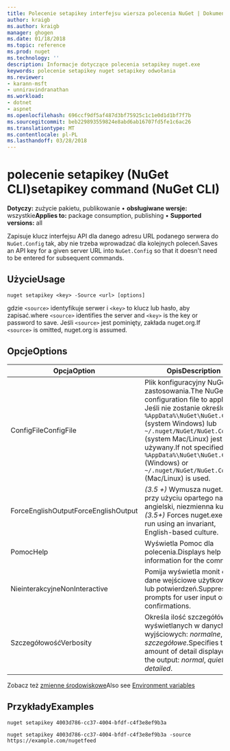```yaml
---
title: Polecenie setapikey interfejsu wiersza polecenia NuGet | Dokumentacja firmy Microsoft
author: kraigb
ms.author: kraigb
manager: ghogen
ms.date: 01/18/2018
ms.topic: reference
ms.prod: nuget
ms.technology: ''
description: Informacje dotyczące polecenia setapikey nuget.exe
keywords: polecenie setapikey nuget setapikey odwołania
ms.reviewer:
- karann-msft
- unniravindranathan
ms.workload:
- dotnet
- aspnet
ms.openlocfilehash: 696ccf9df5af487d3bf75925c1c1e0d1d1bf7f7b
ms.sourcegitcommit: beb229893559824e8abd6ab16707fd5fe1c6ac26
ms.translationtype: MT
ms.contentlocale: pl-PL
ms.lasthandoff: 03/28/2018
---
```

# <a name="setapikey-command-nuget-cli"></a><span data-ttu-id="ca1b6-104">polecenie setapikey (NuGet CLI)</span><span class="sxs-lookup"><span data-stu-id="ca1b6-104">setapikey command (NuGet CLI)</span></span>

<span data-ttu-id="ca1b6-105">**Dotyczy:** zużycie pakietu, publikowanie &bullet; **obsługiwane wersje:** wszystkie</span><span class="sxs-lookup"><span data-stu-id="ca1b6-105">**Applies to:** package consumption, publishing &bullet; **Supported versions:** all</span></span>

<span data-ttu-id="ca1b6-106">Zapisuje klucz interfejsu API dla danego adresu URL podanego serwera do `NuGet.Config` tak, aby nie trzeba wprowadzać dla kolejnych poleceń.</span><span class="sxs-lookup"><span data-stu-id="ca1b6-106">Saves an API key for a given server URL into `NuGet.Config` so that it doesn't need to be entered for subsequent commands.</span></span>

## <a name="usage"></a><span data-ttu-id="ca1b6-107">Użycie</span><span class="sxs-lookup"><span data-stu-id="ca1b6-107">Usage</span></span>

```cli
nuget setapikey <key> -Source <url> [options]
```

<span data-ttu-id="ca1b6-108">gdzie `<source>` identyfikuje serwer i `<key>` to klucz lub hasło, aby zapisać.</span><span class="sxs-lookup"><span data-stu-id="ca1b6-108">where `<source>` identifies the server and `<key>` is the key or password to save.</span></span> <span data-ttu-id="ca1b6-109">Jeśli `<source>` jest pominięty, zakłada nuget.org.</span><span class="sxs-lookup"><span data-stu-id="ca1b6-109">If `<source>` is omitted, nuget.org is assumed.</span></span>

## <a name="options"></a><span data-ttu-id="ca1b6-110">Opcje</span><span class="sxs-lookup"><span data-stu-id="ca1b6-110">Options</span></span>

| <span data-ttu-id="ca1b6-111">Opcja</span><span class="sxs-lookup"><span data-stu-id="ca1b6-111">Option</span></span> | <span data-ttu-id="ca1b6-112">Opis</span><span class="sxs-lookup"><span data-stu-id="ca1b6-112">Description</span></span> |
| --- | --- |
| <span data-ttu-id="ca1b6-113">ConfigFile</span><span class="sxs-lookup"><span data-stu-id="ca1b6-113">ConfigFile</span></span> | <span data-ttu-id="ca1b6-114">Plik konfiguracyjny NuGet do zastosowania.</span><span class="sxs-lookup"><span data-stu-id="ca1b6-114">The NuGet configuration file to apply.</span></span> <span data-ttu-id="ca1b6-115">Jeśli nie zostanie określony, `%AppData%\NuGet\NuGet.Config` (system Windows) lub `~/.nuget/NuGet/NuGet.Config` (system Mac/Linux) jest używany.</span><span class="sxs-lookup"><span data-stu-id="ca1b6-115">If not specified, `%AppData%\NuGet\NuGet.Config` (Windows) or `~/.nuget/NuGet/NuGet.Config` (Mac/Linux) is used.</span></span>|
| <span data-ttu-id="ca1b6-116">ForceEnglishOutput</span><span class="sxs-lookup"><span data-stu-id="ca1b6-116">ForceEnglishOutput</span></span> | <span data-ttu-id="ca1b6-117">*(3.5 +)* Wymusza nuget.exe przy użyciu opartego na język angielski, niezmienna kultura.</span><span class="sxs-lookup"><span data-stu-id="ca1b6-117">*(3.5+)* Forces nuget.exe to run using an invariant, English-based culture.</span></span> |
| <span data-ttu-id="ca1b6-118">Pomoc</span><span class="sxs-lookup"><span data-stu-id="ca1b6-118">Help</span></span> | <span data-ttu-id="ca1b6-119">Wyświetla Pomoc dla polecenia.</span><span class="sxs-lookup"><span data-stu-id="ca1b6-119">Displays help information for the command.</span></span> |
| <span data-ttu-id="ca1b6-120">Nieinterakcyjne</span><span class="sxs-lookup"><span data-stu-id="ca1b6-120">NonInteractive</span></span> | <span data-ttu-id="ca1b6-121">Pomija wyświetla monit o dane wejściowe użytkownika lub potwierdzeń.</span><span class="sxs-lookup"><span data-stu-id="ca1b6-121">Suppresses prompts for user input or confirmations.</span></span> |
| <span data-ttu-id="ca1b6-122">Szczegółowość</span><span class="sxs-lookup"><span data-stu-id="ca1b6-122">Verbosity</span></span> | <span data-ttu-id="ca1b6-123">Określa ilość szczegółów wyświetlanych w danych wyjściowych: *normalne*, *quiet*, *szczegółowe*.</span><span class="sxs-lookup"><span data-stu-id="ca1b6-123">Specifies the amount of detail displayed in the output: *normal*, *quiet*, *detailed*.</span></span> |

<span data-ttu-id="ca1b6-124">Zobacz też [zmienne środowiskowe](cli-ref-environment-variables.md)</span><span class="sxs-lookup"><span data-stu-id="ca1b6-124">Also see [Environment variables](cli-ref-environment-variables.md)</span></span>

## <a name="examples"></a><span data-ttu-id="ca1b6-125">Przykłady</span><span class="sxs-lookup"><span data-stu-id="ca1b6-125">Examples</span></span>

```cli
nuget setapikey 4003d786-cc37-4004-bfdf-c4f3e8ef9b3a

nuget setapikey 4003d786-cc37-4004-bfdf-c4f3e8ef9b3a -source https://example.com/nugetfeed
```
